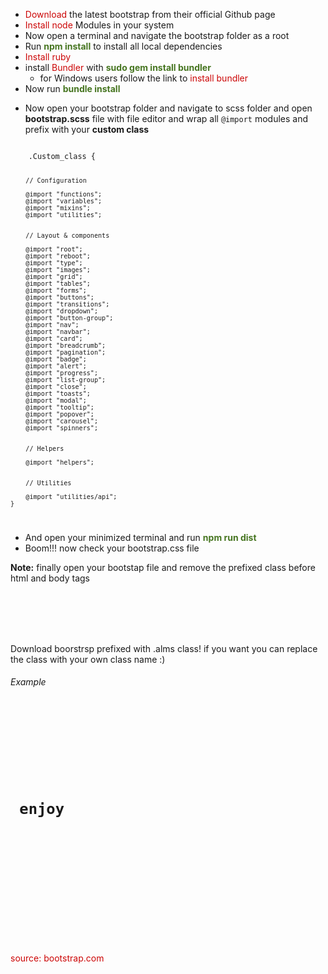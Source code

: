 <style>
	strong {
		color: #467520;
	}
	a {
		text-decoration: none;
		color: #cc0606;
	}

</style>

<ul>
	<li><a href="https://github.com/twbs/bootstrap">Download</a> the latest bootstrap from their official Github page</li>
	<li><a href="https://nodejs.org/en/download/">Install node</a> Modules in your system</li>
	<li>Now open a terminal and navigate the bootstrap folder as a root</li>
	<li>Run <strong>npm install</strong> to install all local dependencies </li>
	<li><a href="https://www.ruby-lang.org/en/documentation/installation/">Install ruby </a></li>
	<li>install <a href="https://bundler.io/">Bundler</a> with <strong>sudo gem install bundler</strong>
		<ul>
			<li>for Windows users follow the link to <a href="https://jekyllrb.com/docs/installation/windows/">install bundler</a></li>
		</ul>
	</li>
	<li>Now run <strong>bundle install</strong></li>
	<li><p>Now open your bootstrap folder and navigate to scss folder and open <b>bootstrap.scss</b> file with file editor and wrap all <code>@import</code> modules and prefix with your <b>custom class</b></p></li>

</ul>
<code>
	.Custom_class {

		// Configuration

		@import "functions";
		@import "variables";
		@import "mixins";
		@import "utilities";


		// Layout & components

		@import "root";
		@import "reboot";
		@import "type";
		@import "images";
		@import "grid";
		@import "tables";
		@import "forms";
		@import "buttons";
		@import "transitions";
		@import "dropdown";
		@import "button-group";
		@import "nav";
		@import "navbar";
		@import "card";
		@import "breadcrumb";
		@import "pagination";
		@import "badge";
		@import "alert";
		@import "progress";
		@import "list-group";
		@import "close";
		@import "toasts";
		@import "modal";
		@import "tooltip";
		@import "popover";
		@import "carousel";
		@import "spinners";


		// Helpers

		@import "helpers";


		// Utilities

		@import "utilities/api";
	}

</code>

<ul>
	<li>And open your minimized terminal and run <strong>npm run dist</strong></li>
	<li>Boom!!! now check your bootstrap.css file</li>
</ul>

<p><b>Note:</b>  finally open your bootstap file and remove the prefixed class before html and body tags</p>

<br>
<br>
<br>
<br>
<p>Download boorstrsp prefixed with .alms class! if you want you can replace the class with your own class name :)</p>


<h6>Example</h6>
<br>
<code>
	<body class = ".alms">
	   <div class= "row">
	     <div class = "col-sm-12"> 
	        <h1> enjoy </h1>
	     </div>
	    </div>    
	</body>

</code>

<br>
<br>
<br>
<br>
<br>
<br>
<a href="https://getbootstrap.com/docs/4.4/getting-started/build-tools/">source: bootstrap.com</a>